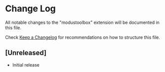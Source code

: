 # Change Log

All notable changes to the "modustoolbox" extension will be documented in this file.

Check [Keep a Changelog](http://keepachangelog.com/) for recommendations on how to structure this file.

## [Unreleased]

- Initial release